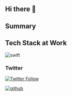## Hi there 👋

## Summary

## Tech Stack at Work
![swift](https://img.shields.io/badge/Swift-000?style=for-the-badge&logo=swift)

### Twitter

[![Twitter Follow](https://img.shields.io/twitter/follow/color1one.svg?style=social)](https://twitter.com/color1one)

[![github](https://img.shields.io/badge/GitHub-000?style=for-the-badge&logo=GitHub&logoColor=white)](https://github.com/one1color)

<!--
**one1color/one1color** is a ✨ _special_ ✨ repository because its `README.md` (this file) appears on your GitHub profile.

Here are some ideas to get you started:

- 🔭 I’m currently working on ...
- 🌱 I’m currently learning ...
- 👯 I’m looking to collaborate on ...
- 🤔 I’m looking for help with ...
- 💬 Ask me about ...
- 📫 How to reach me: ...
- 😄 Pronouns: ...
- ⚡ Fun fact: ...
-->
